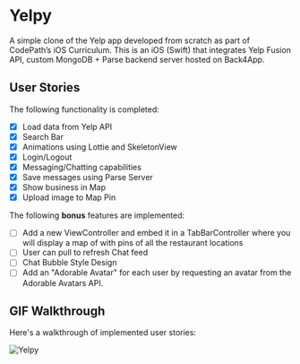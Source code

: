 # Yelpy
A simple clone of the Yelp app developed from scratch as part of CodePath’s iOS Curriculum. This is an iOS (Swift) that integrates Yelp Fusion API, custom MongoDB + Parse backend server hosted on Back4App.

## User Stories

The following functionality is completed:

- [x] Load data from Yelp API
- [x] Search Bar
- [x] Animations using Lottie and SkeletonView
- [x] Login/Logout
- [x] Messaging/Chatting capabilities
- [x] Save messages using Parse Server
- [x] Show business in Map
- [x] Upload image to Map Pin

The following **bonus** features are implemented:

- [ ] Add a new ViewController and embed it in a TabBarController where you will display a map of with pins of all the restaurant locations
- [ ] User can pull to refresh Chat feed
- [ ] Chat Bubble Style Design
- [ ] Add an "Adorable Avatar" for each user by requesting an avatar from the Adorable Avatars API.

## GIF Walkthrough

Here's a walkthrough of implemented user stories:

![Yelpy](https://user-images.githubusercontent.com/57969388/180626594-6a99e6ae-7ec0-4ad3-8da7-7ea25f5f4bb0.gif)
